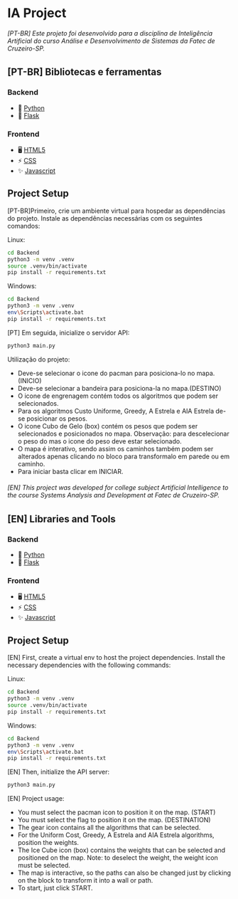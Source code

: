 # IA Project

###### [PT-BR] Este projeto foi desenvolvido para a disciplina de Inteligência Artificial do curso Análise e Desenvolvimento de Sistemas da Fatec de Cruzeiro-SP.

## [PT-BR] Bibliotecas e ferramentas

### Backend

* 🐍 [Python](https://www.python.org/)
* 🧪 [Flask](https://flask.palletsprojects.com/en/2.3.x/)


### Frontend
* 🖥️ [HTML5](https://developer.mozilla.org/en-US/docs/Glossary/HTML5)
* ⚡️ [CSS](https://developer.mozilla.org/en-US/docs/Web/CSS)
* ✨ [Javascript](https://developer.mozilla.org/en-US/docs/Web/javascript)


## Project Setup

[PT-BR]Primeiro, crie um ambiente virtual para hospedar as dependências do projeto.
Instale as dependências necessárias com os seguintes comandos:

Linux:

```bash
cd Backend
python3 -m venv .venv
source .venv/bin/activate
pip install -r requirements.txt
```

Windows:

```bash
cd Backend
python3 -m venv .venv
env\Scripts\activate.bat
pip install -r requirements.txt
```

[PT] Em seguida, inicialize o servidor API:

```bash
python3 main.py
```

Utilização do projeto:

- Deve-se selecionar o icone do pacman para posiciona-lo no mapa.(INICIO)
- Deve-se selecionar a bandeira para posiciona-la no mapa.(DESTINO)
- O icone de engrenagem contém todos os algoritmos que podem ser selecionados.
- Para os algoritmos Custo Uniforme, Greedy, A Estrela e AIA Estrela de-se posicionar os pesos.
- O icone Cubo de Gelo (box) contém os pesos que podem ser selecionados e posicionados no mapa. Observação: para descelecionar o peso do mas o icone do peso deve estar selecionado.
- O mapa é interativo, sendo assim os caminhos também podem ser alterados apenas clicando no bloco para transformalo em parede ou em caminho.
- Para iniciar basta clicar em INICIAR.


###### [EN] This project was developed for college subject Artificial Intelligence to the course Systems Analysis and Development at Fatec de Cruzeiro-SP.


## [EN] Libraries and Tools

### Backend

* 🐍 [Python](https://www.python.org/)
* 🧪 [Flask](https://flask.palletsprojects.com/en/2.3.x/)


### Frontend
* 🖥️ [HTML5](https://developer.mozilla.org/en-US/docs/Glossary/HTML5)
* ⚡️ [CSS](https://developer.mozilla.org/en-US/docs/Web/CSS)
* ✨ [Javascript](https://developer.mozilla.org/en-US/docs/Web/javascript)

## Project Setup

[EN] First, create a virtual env to host the project dependencies.
Install the necessary dependencies with the following commands:

Linux:

```bash
cd Backend
python3 -m venv .venv
source .venv/bin/activate
pip install -r requirements.txt
```

Windows:

```bash
cd Backend
python3 -m venv .venv
env\Scripts\activate.bat
pip install -r requirements.txt
```

[EN] Then, initialize the API server:

```bash
python3 main.py
```

[EN] Project usage:

- You must select the pacman icon to position it on the map. (START)
- You must select the flag to position it on the map. (DESTINATION)
- The gear icon contains all the algorithms that can be selected.
- For the Uniform Cost, Greedy, A Estrela and AIA Estrela algorithms, position the weights.
- The Ice Cube icon (box) contains the weights that can be selected and positioned on the map. Note: to deselect the weight, the weight icon must be selected.
- The map is interactive, so the paths can also be changed just by clicking on the block to transform it into a wall or path.
- To start, just click START.